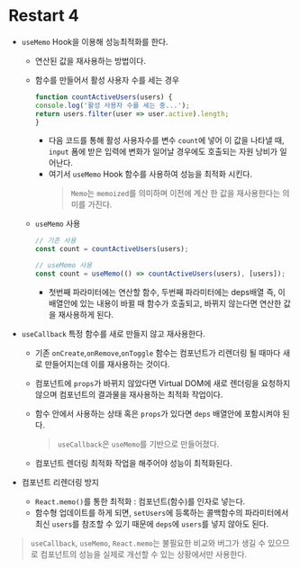 # Restart 4

* `useMemo` Hook을 이용해 성능최적화를 한다.
    * 연산된 값을 재사용하는 방법이다.

    * 함수를 만들어서 활성 사용자 수를 세는 경우
        ```js
        function countActiveUsers(users) {
        console.log('활성 사용자 수를 세는 중...');
        return users.filter(user => user.active).length;
        }
        ```
        * 다음 코드를 통해 활성 사용자수를 변수 `count`에 넣어 이 값을 나타낼 때, `input` 폼에 받은 입력에 변화가 일어날 경우에도 호출되는 자원 낭비가 일어난다.
        * 여기서 `useMemo` Hook 함수를 사용하여 성능을 최적화 시킨다.
            > `Memo`는 `memoized`를 의미하며 이전에 계산 한 값을 재사용한다는 의미를 가진다.

    * `useMemo` 사용
        ```js
        // 기존 사용
        const count = countActiveUsers(users);

        // useMemo 사용
        const count = useMemo(() => countActiveUsers(users), [users]);
        ```
        * 첫번째 파라미터에는 연산할 함수, 두번째 파라미터에는 deps배열 즉, 이 배열안에 있는 내용이 바뀔 때 함수가 호출되고, 바뀌지 않는다면 연산한 값을 재사용하게 된다.

* `useCallback` 특정 함수를 새로 만들지 않고 재사용한다.
    * 기존 `onCreate`,`onRemove`,`onToggle` 함수는 컴포넌트가 리렌더링 될 때마다 새로 만들어지는데 이를 재사용하는 것이다.
    * 컴포넌트에 `props`가 바뀌지 않았다면 Virtual DOM에 새로 렌더링을 요청하지 않으며 컴포넌트의 결과물을 재사용하는 최적화 작업이다.

    * 함수 안에서 사용하는 상태 혹은 `props`가 있다면 `deps` 배열안에 포함시켜야 된다.
        > `useCallback`은 `useMemo`를 기반으로 만들어졌다.
    * 컴포넌트 렌더링 최적화 작업을 해주어야 성능이 최적화된다.

* 컴포넌트 리렌더링 방지
    * `React.memo()`를 통한 최적화 : 컴포넌트(함수)를 인자로 넣는다.
    * 함수형 업데이트를 하게 되면, `setUsers`에 등록하는 콜백함수의 파라미터에서 최신 `users`를 참조할 수 있기 때문에 `deps`에 `users`를 넣지 않아도 된다.

> `useCallback`, `useMemo`, `React.memo`는 불필요한 비교와 버그가 생길 수 있으므로 컴포넌트의 성능을 실제로 개선할 수 있는 상황에서만 사용한다.